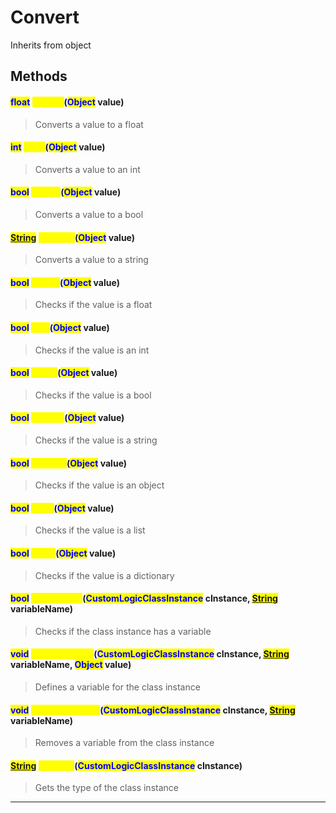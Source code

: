 # Convert
Inherits from object
## Methods
#### <mark style="color:blue;">float</mark> <mark style="color:yellow;">ToFloat</mark>(<mark style="color:blue;">Object</mark> value)
> Converts a value to a float

#### <mark style="color:blue;">int</mark> <mark style="color:yellow;">ToInt</mark>(<mark style="color:blue;">Object</mark> value)
> Converts a value to an int

#### <mark style="color:blue;">bool</mark> <mark style="color:yellow;">ToBool</mark>(<mark style="color:blue;">Object</mark> value)
> Converts a value to a bool

#### <mark style="color:blue;">[String](../static/String.md)</mark> <mark style="color:yellow;">ToString</mark>(<mark style="color:blue;">Object</mark> value)
> Converts a value to a string

#### <mark style="color:blue;">bool</mark> <mark style="color:yellow;">IsFloat</mark>(<mark style="color:blue;">Object</mark> value)
> Checks if the value is a float

#### <mark style="color:blue;">bool</mark> <mark style="color:yellow;">IsInt</mark>(<mark style="color:blue;">Object</mark> value)
> Checks if the value is an int

#### <mark style="color:blue;">bool</mark> <mark style="color:yellow;">IsBool</mark>(<mark style="color:blue;">Object</mark> value)
> Checks if the value is a bool

#### <mark style="color:blue;">bool</mark> <mark style="color:yellow;">IsString</mark>(<mark style="color:blue;">Object</mark> value)
> Checks if the value is a string

#### <mark style="color:blue;">bool</mark> <mark style="color:yellow;">IsObject</mark>(<mark style="color:blue;">Object</mark> value)
> Checks if the value is an object

#### <mark style="color:blue;">bool</mark> <mark style="color:yellow;">IsList</mark>(<mark style="color:blue;">Object</mark> value)
> Checks if the value is a list

#### <mark style="color:blue;">bool</mark> <mark style="color:yellow;">IsDict</mark>(<mark style="color:blue;">Object</mark> value)
> Checks if the value is a dictionary

#### <mark style="color:blue;">bool</mark> <mark style="color:yellow;">HasVariable</mark>(<mark style="color:blue;">CustomLogicClassInstance</mark> cInstance, <mark style="color:blue;">[String](../static/String.md)</mark> variableName)
> Checks if the class instance has a variable

#### <mark style="color:blue;">void</mark> <mark style="color:yellow;">DefineVariable</mark>(<mark style="color:blue;">CustomLogicClassInstance</mark> cInstance, <mark style="color:blue;">[String](../static/String.md)</mark> variableName, <mark style="color:blue;">Object</mark> value)
> Defines a variable for the class instance

#### <mark style="color:blue;">void</mark> <mark style="color:yellow;">RemoveVariable</mark>(<mark style="color:blue;">CustomLogicClassInstance</mark> cInstance, <mark style="color:blue;">[String](../static/String.md)</mark> variableName)
> Removes a variable from the class instance

#### <mark style="color:blue;">[String](../static/String.md)</mark> <mark style="color:yellow;">GetType</mark>(<mark style="color:blue;">CustomLogicClassInstance</mark> cInstance)
> Gets the type of the class instance


---

